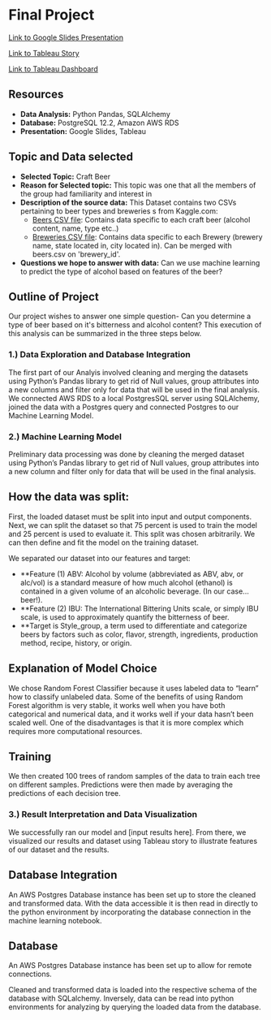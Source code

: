 # Final Project

[Link to Google Slides Presentation](https://docs.google.com/presentation/d/1plzO1RmnGwcuphdBBIg4B_E85VguzFJXwS64HdTugO4/edit#slide=id.gca229a901d_0_57)

[Link to Tableau Story](https://public.tableau.com/profile/nik6051#!/vizhome/Beer_Analytics/Beer_Analytics?publish=yes)

[Link to Tableau Dashboard](https://public.tableau.com/views/CraftBeersProject/Dashboard1?:language=en&:display_count=y&publish=yes&:origin=viz_share_link)


## Resources
* **Data Analysis:** Python Pandas, SQLAlchemy
* **Database:** PostgreSQL 12.2, Amazon AWS RDS
* **Presentation:** Google Slides, Tableau


## Topic and Data selected
* **Selected Topic:** Craft Beer
* **Reason for Selected topic:** This topic was one that all the members of the group had familiarity and interest in
* **Description of the source data:** This Dataset contains two CSVs pertaining to beer types and breweries s from Kaggle.com:
  * [Beers CSV file](https://www.kaggle.com/nickhould/craft-cans?select=beers.csv): Contains data specific to each craft beer (alcohol content, name, type etc..)
  * [Breweries CSV file](https://www.kaggle.com/nickhould/craft-cans?select=breweries.csv): Contains data specific to each Brewery (brewery name, state located in, city located in). Can be merged with beers.csv on 'brewery_id'.
* **Questions we hope to answer with data:** Can we use machine learning to predict the type of alcohol based on features of the beer?

## Outline of Project

Our project wishes to answer one simple question- Can you determine a type of beer based on it's bitterness and alcohol content? This execution of this analysis can be summarized in the three steps below.

### 1.) Data Exploration and Database Integration

The first part of our Analyis involved cleaning and merging the datasets using Python’s Pandas library to get rid of Null values, group attributes into a new columns and filter only for data that will be used in the final analysis. We connected AWS RDS to a local PostgresSQL server using SQLAlchemy, joined the data with a Postgres query and connected Postgres to our Machine Learning Model. 

### 2.) Machine Learning Model

Preliminary data processing was done by cleaning the merged dataset using Python’s Pandas library to get rid of Null values, group attributes into a new column and filter only for data that will be used in the final analysis.

## How the data was split:
First, the loaded dataset must be split into input and output components. Next, we can split the dataset so that 75 percent is used to train the model and 25 percent is used to evaluate it. This split was chosen arbitrarily. We can then define and fit the model on the training dataset.

We separated our dataset into our features and target:

* **Feature (1) ABV: Alcohol by volume (abbreviated as ABV, abv, or alc/vol) is a standard measure of how much alcohol (ethanol) is contained in a given volume of an alcoholic beverage. (In our case... beer!).
* **Feature (2) IBU: The International Bittering Units scale, or simply IBU scale, is used to approximately quantify the bitterness of beer.
* **Target is Style_group, a term used to differentiate and categorize beers by factors such as color, flavor, strength, ingredients, production method, recipe, history, or origin.

## Explanation of Model Choice
We chose Random Forest Classifier because it uses labeled data to “learn” how to classify unlabeled data. Some of the benefits of using Random Forest algorithm is very stable, it works well when you have both categorical and numerical data, and it works well if your data hasn’t been scaled well. One of the disadvantages is that it is more complex which requires more computational resources.

## Training
We then created 100 trees of random samples of the data to train each tree on different samples. Predictions were then made by averaging the predictions of each decision tree. 


### 3.) Result Interpretation and Data Visualization

We successfully ran our model and [input results here]. From there, we visualized our results and dataset using Tableau story to illustrate features of our dataset and the results. 

## Database Integration
An AWS Postgres Database instance has been set up to store the cleaned and transformed data. 
With the data accessible it is then read in directly to the python environment by incorporating the database connection in the machine learning notebook.  


## Database 
An AWS Postgres Database instance has been set up to allow for remote connections. 

Cleaned and transformed data is loaded into the respective schema of the database with SQLalchemy. 
Inversely, data can be read into python environments for analyzing by querying the loaded data from the database.
